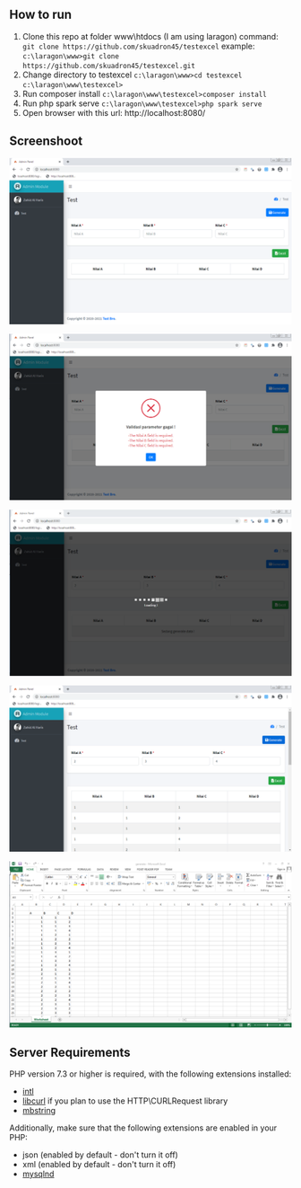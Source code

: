 ## How to run

1. Clone this repo at folder www\htdocs (I am using laragon)
command:
`git clone https://github.com/skuadron45/testexcel`
example:
`c:\laragon\www>git clone https://github.com/skuadron45/testexcel.git`
2. Change directory to testexcel
`
c:\laragon\www>cd testexcel
`
`
c:\laragon\www\testexcel>
`
3. Run composer install
`c:\laragon\www\testexcel>composer install`
4. Run php spark serve
`c:\laragon\www\testexcel>php spark serve`
5. Open browser with this url: http://localhost:8080/

## Screenshoot
![Capture1](https://raw.githubusercontent.com/skuadron45/testexcel/main/.github/Capture1.PNG)

![Capture2](https://raw.githubusercontent.com/skuadron45/testexcel/main/.github/Capture2.PNG)

![Capture3](https://raw.githubusercontent.com/skuadron45/testexcel/main/.github/Capture3.PNG)

![Capture4](https://raw.githubusercontent.com/skuadron45/testexcel/main/.github/Capture4.PNG)

![Capture5](https://raw.githubusercontent.com/skuadron45/testexcel/main/.github/Capture5.PNG)

## Server Requirements

PHP version 7.3 or higher is required, with the following extensions installed:


- [intl](http://php.net/manual/en/intl.requirements.php)
- [libcurl](http://php.net/manual/en/curl.requirements.php) if you plan to use the HTTP\CURLRequest library
- [mbstring](http://php.net/manual/en/mbstring.installation.php)

Additionally, make sure that the following extensions are enabled in your PHP:

- json (enabled by default - don't turn it off)
- xml (enabled by default - don't turn it off)
- [mysqlnd](http://php.net/manual/en/mysqlnd.install.php)
